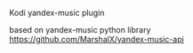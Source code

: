 Kodi yandex-music plugin

based on yandex-music python library
https://github.com/MarshalX/yandex-music-api